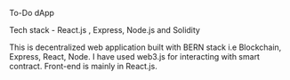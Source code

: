 To-Do dApp 

Tech stack - React.js , Express, Node.js and Solidity

This is decentralized web application built with BERN stack i.e Blockchain, Express, React, Node. I have used web3.js for interacting with smart contract. Front-end is mainly in React.js. 
